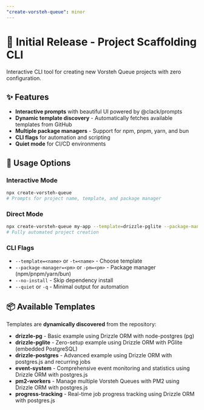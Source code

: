 ```yaml
---
"create-vorsteh-queue": minor
---
```


# 🚀 Initial Release - Project Scaffolding CLI

Interactive CLI tool for creating new Vorsteh Queue projects with zero configuration.

## ✨ Features

- **Interactive prompts** with beautiful UI powered by @clack/prompts
- **Dynamic template discovery** - Automatically fetches available templates from GitHub
- **Multiple package managers** - Support for npm, pnpm, yarn, and bun
- **CLI flags** for automation and scripting
- **Quiet mode** for CI/CD environments

## 🎯 Usage Options

### Interactive Mode

```bash
npx create-vorsteh-queue
# Prompts for project name, template, and package manager
```

### Direct Mode

```bash
npx create-vorsteh-queue my-app --template=drizzle-pglite --package-manager=pnpm --no-install
# Fully automated project creation
```

### CLI Flags

- `--template=<name>` or `-t=<name>` - Choose template
- `--package-manager=<pm>` or `-pm=<pm>` - Package manager (npm/pnpm/yarn/bun)
- `--no-install` - Skip dependency install
- `--quiet` or `-q` - Minimal output for automation

## 📦 Available Templates

Templates are **dynamically discovered** from the repository:

- **drizzle-pg** - Basic example using Drizzle ORM with node-postgres (pg)
- **drizzle-pglite** - Zero-setup example using Drizzle ORM with PGlite (embedded PostgreSQL)
- **drizzle-postgres** - Advanced example using Drizzle ORM with postgres.js and recurring jobs
- **event-system** - Comprehensive event monitoring and statistics using Drizzle ORM with postgres.js
- **pm2-workers** - Manage multiple Vorsteh Queues with PM2 using Drizzle ORM with postgres.js
- **progress-tracking** - Real-time job progress tracking using Drizzle ORM with postgres.js
